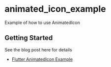 # animated_icon_example

Example of how to use AnimatedIcon

## Getting Started

See the blog post here for details

- [Flutter AnimatedIcon Example](https://rightclick.com.au/2022/02/28/flutter-animatedicon-example/)

